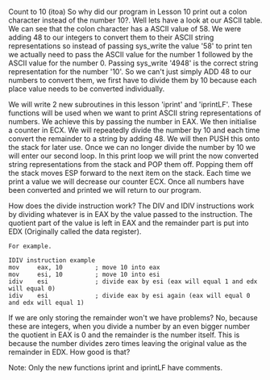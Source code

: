 Count to 10 (itoa)
So why did our program in Lesson 10 print out a colon character instead of the number 10?. Well lets have a look at our ASCII table. We can see that the colon character has a ASCII value of 58. We were adding 48 to our integers to convert them to their ASCII string representations so instead of passing sys_write the value '58' to print ten we actually need to pass the ASCII value for the number 1 followed by the ASCII value for the number 0. Passing sys_write '4948' is the correct string representation for the number '10'. So we can't just simply ADD 48 to our numbers to convert them, we first have to divide them by 10 because each place value needs to be converted individually.

We will write 2 new subroutines in this lesson 'iprint' and 'iprintLF'. These functions will be used when we want to print ASCII string representations of numbers. We achieve this by passing the number in EAX. We then initialise a counter in ECX. We will repeatedly divide the number by 10 and each time convert the remainder to a string by adding 48. We will then PUSH this onto the stack for later use. Once we can no longer divide the number by 10 we will enter our second loop. In this print loop we will print the now converted string representations from the stack and POP them off. Popping them off the stack moves ESP forward to the next item on the stack. Each time we print a value we will decrease our counter ECX. Once all numbers have been converted and printed we will return to our program.

How does the divide instruction work?
The DIV and IDIV instructions work by dividing whatever is in EAX by the value passed to the instruction. The quotient part of the value is left in EAX and the remainder part is put into EDX (Originally called the data register).

	For example.

	IDIV instruction example
	mov     eax, 10         ; move 10 into eax
	mov     esi, 10         ; move 10 into esi
	idiv    esi             ; divide eax by esi (eax will equal 1 and edx will equal 0)
	idiv    esi             ; divide eax by esi again (eax will equal 0 and edx will equal 1)
If we are only storing the remainder won't we have problems?
No, because these are integers, when you divide a number by an even bigger number the quotient in EAX is 0 and the remainder is the number itself. This is because the number divides zero times leaving the original value as the remainder in EDX. How good is that?

Note: Only the new functions iprint and iprintLF have comments.
